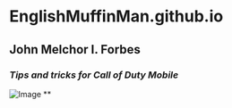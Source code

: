 # EnglishMuffinMan.github.io
## John Melchor I. Forbes
### *Tips and tricks for Call of Duty Mobile*
![Image](https://gumlet.assettype.com/afkgaming%2F2023-01%2Fe45352a0-0eaf-4863-b97d-a56f355874d1%2Fcodm.jpeg?compress=true&dpr=1&w=1200)
**
